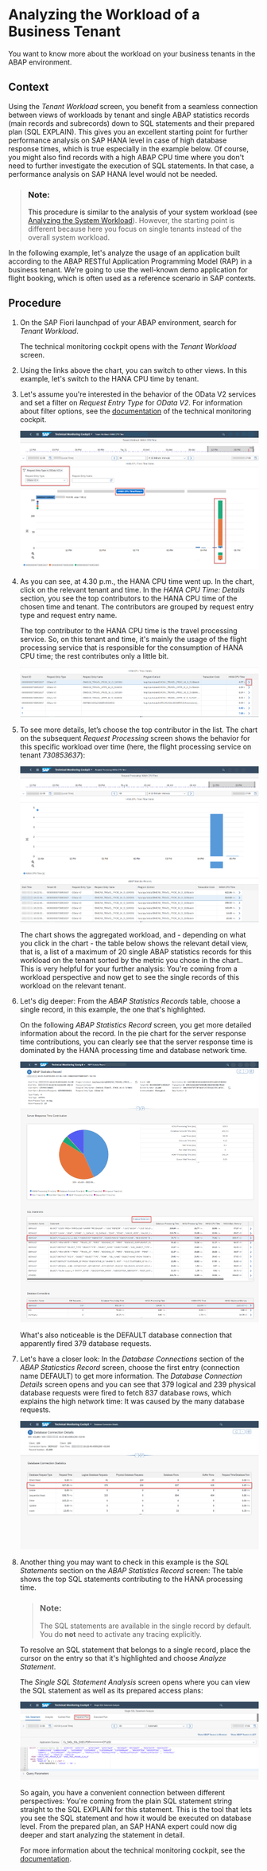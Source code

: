 <!-- loio5fb4ce74d2f64874a56a4ac5262a0eba -->

# Analyzing the Workload of a Business Tenant

You want to know more about the workload on your business tenants in the ABAP environment.



<a name="loio5fb4ce74d2f64874a56a4ac5262a0eba__context_ylb_tdk_ltb"/>

## Context

Using the *Tenant Workload* screen, you benefit from a seamless connection between views of workloads by tenant and single ABAP statistics records \(main records and subrecords\) down to SQL statements and their prepared plan \(SQL EXPLAIN\). This gives you an excellent starting point for further performance analysis on SAP HANA level in case of high database response times, which is true especially in the example below. Of course, you might also find records with a high ABAP CPU time where you don't need to further investigate the execution of SQL statements. In that case, a performance analysis on SAP HANA level would not be needed.

> ### Note:  
> This procedure is similar to the analysis of your system workload \(see [Analyzing the System Workload](analyzing-the-system-workload-c1c7014.md)\). However, the starting point is different because here you focus on single tenants instead of the overall system workload.

In the following example, let's analyze the usage of an application built according to the ABAP RESTful Application Programming Model \(RAP\) in a business tenant. We're going to use the well-known demo application for flight booking, which is often used as a reference scenario in SAP contexts.



<a name="loio5fb4ce74d2f64874a56a4ac5262a0eba__steps_zlb_tdk_ltb"/>

## Procedure

1.  On the SAP Fiori launchpad of your ABAP environment, search for *Tenant Workload*.

    The technical monitoring cockpit opens with the *Tenant Workload* screen.

2.  Using the links above the chart, you can switch to other views. In this example, let's switch to the HANA CPU time by tenant.

3.  Let's assume you're interested in the behavior of the OData V2 services and set a filter on *Request Entry Type* for *OData V2*. For information about filter options, see the [documentation](https://help.sap.com/docs/BTP/b273a660af4e4948a49a316ea2438f24/536cd53e5f244c65bdbe620feb39c8ed.html?language=en-US) of the technical monitoring cockpit.

     ![](images/User_Story_HANA_CPU_Time_1_dcb401d.png)

4.  As you can see, at 4.30 p.m., the HANA CPU time went up. In the chart, click on the relevant tenant and time. In the *HANA CPU Time: Details* section, you see the top contributors to the HANA CPU time of the chosen time and tenant. The contributors are grouped by request entry type and request entry name.

    The top contributor to the HANA CPU time is the travel processing service. So, on this tenant and time, it's mainly the usage of the flight processing service that is responsible for the consumption of HANA CPU time; the rest contributes only a little bit.

    ![](images/Details_Tenant_Workload_User_Story_821d0b0.png)

5.  To see more details, let’s choose the top contributor in the list. The chart on the subsequent *Request Processing* screen shows the behavior for this specific workload over time \(here, the flight processing service on tenant *730853637*\):

    ![](images/User_Story_HANA_CPU_Time_2_8e492e1.png)

    The chart shows the aggregated workload, and - depending on what you click in the chart - the table below shows the relevant detail view, that is, a list of a maximum of 20 single ABAP statistics records for this workload on the tenant sorted by the metric you chose in the chart.. This is very helpful for your further analysis: You're coming from a workload perspective and now get to see the single records of this workload on the relevant tenant.

6.  Let's dig deeper: From the *ABAP Statistics Records* table, choose a single record, in this example, the one that's highlighted.

    On the following *ABAP Statistics Record* screen, you get more detailed information about the record. In the pie chart for the server response time contributions, you can clearly see that the server response time is dominated by the HANA processing time and database network time.

    ![](images/User_Story_Tenant_WL_ABAP_Statistics_Record_90c9163.png)

    What's also noticeable is the DEFAULT database connection that apparently fired 379 database requests.

7.  Let's have a closer look: In the *Database Connections* section of the *ABAP Staticstics Record* screen, choose the first entry \(connection name DEFAULT\) to get more information. The *Database Connection Details* screen opens and you can see that 379 logical and 239 physical database requests were fired to fetch 837 database rows, which explains the high network time: It was caused by the many database requests.

    ![](images/User_Story_Tenant_WL_DB_Connections_bf8e70a.png)

8.  Another thing you may want to check in this example is the *SQL Statements* section on the *ABAP Statistics Record* screen: The table shows the top SQL statements contributing to the HANA processing time.

    > ### Note:  
    > The SQL statements are available in the single record by default. You do **not** need to activate any tracing explicitly.

    To resolve an SQL statement that belongs to a single record, place the cursor on the entry so that it's highlighted and choose *Analyze Statement*.

    The *Single SQL Statement Analysis* screen opens where you can view the SQL statement as well as its prepared access plans:

    ![](images/User_Story_Tenant_Workload_Analyze_Statement_ab0d3cf.png)

    So again, you have a convenient connection between different perspectives: You're coming from the plain SQL statement string straight to the SQL EXPLAIN for this statement. This is the tool that lets you see the SQL statement and how it would be executed on database level. From the prepared plan, an SAP HANA expert could now dig deeper and start analyzing the statement in detail.

    For more information about the technical monitoring cockpit, see the [documentation](https://help.sap.com/docs/BTP/b273a660af4e4948a49a316ea2438f24/eb867c69739a4cf3be6361d3990d26a2.html?language=en-US).


